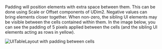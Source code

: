 Padding will position elements with extra space between them. This can be
done using Scale or Offset components of UDim2. Negative values can bring
elements closer together. When non-zero, the sibling UI elements may be
visible between the cells contained within them. In the image below, you
can see the padding of 5 pixels applied between the cells (and the sibling
UI elements acting as rows in yellow).

![UITableLayout with padding between cells](https://prod.docsiteassets.roblox.com/assets/legacy/UITableLayout_Padding.png)